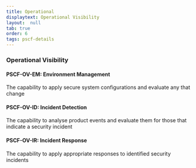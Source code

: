 ```yaml
---
title: Operational
displaytext: Operational Visibility
layout:  null
tab: true
order: 6
tags: pscf-details
---
```


### Operational Visibility	

#### PSCF-OV-EM: Environment Management	
The capability to apply secure system configurations and evaluate any that change

#### PSCF-OV-ID: Incident Detection	
The capability to analyse product events and evaluate them for those that indicate a security incident

#### PSCF-OV-IR: Incident Response	
The capability to apply appropriate responses to identified security incidents
